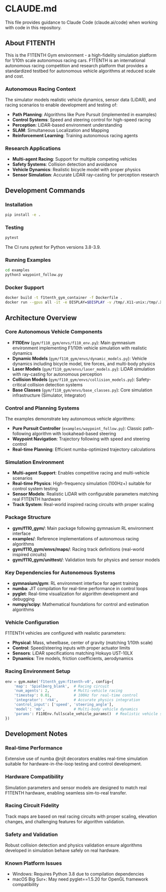 # CLAUDE.md

This file provides guidance to Claude Code (claude.ai/code) when working with code in this repository.

## About F1TENTH

This is the F1TENTH Gym environment - a high-fidelity simulation platform for 1/10th scale autonomous racing cars. F1TENTH is an international autonomous racing competition and research platform that provides a standardized testbed for autonomous vehicle algorithms at reduced scale and cost.

### Autonomous Racing Context
The simulator models realistic vehicle dynamics, sensor data (LiDAR), and racing scenarios to enable development and testing of:
- **Path Planning**: Algorithms like Pure Pursuit (implemented in examples)
- **Control Systems**: Speed and steering control for high-speed racing
- **Perception**: LiDAR-based environment understanding
- **SLAM**: Simultaneous Localization and Mapping
- **Reinforcement Learning**: Training autonomous racing agents

### Research Applications
- **Multi-agent Racing**: Support for multiple competing vehicles
- **Safety Systems**: Collision detection and avoidance
- **Vehicle Dynamics**: Realistic bicycle model with proper physics
- **Sensor Simulation**: Accurate LiDAR ray-casting for perception research

## Development Commands

### Installation
```bash
pip install -e .
```

### Testing
```bash
pytest
```
The CI runs pytest for Python versions 3.8-3.9.

### Running Examples
```bash
cd examples
python3 waypoint_follow.py
```

### Docker Support
```bash
docker build -t f1tenth_gym_container -f Dockerfile .
docker run --gpus all -it -e DISPLAY=$DISPLAY -v /tmp/.X11-unix:/tmp/.X11-unix f1tenth_gym_container
```

## Architecture Overview

### Core Autonomous Vehicle Components
- **F110Env** (`gym/f110_gym/envs/f110_env.py`): Main gymnasium environment implementing F1/10th vehicle simulation with realistic dynamics
- **Dynamic Models** (`gym/f110_gym/envs/dynamic_models.py`): Vehicle dynamics including bicycle model, tire forces, and multi-body physics
- **Laser Models** (`gym/f110_gym/envs/laser_models.py`): LiDAR simulation with ray-casting for autonomous perception
- **Collision Models** (`gym/f110_gym/envs/collision_models.py`): Safety-critical collision detection systems
- **Base Classes** (`gym/f110_gym/envs/base_classes.py`): Core simulation infrastructure (Simulator, Integrator)

### Control and Planning Systems
The examples demonstrate key autonomous vehicle algorithms:
- **Pure Pursuit Controller** (`examples/waypoint_follow.py`): Classic path-following algorithm with lookahead-based steering
- **Waypoint Navigation**: Trajectory following with speed and steering control
- **Real-time Planning**: Efficient numba-optimized trajectory calculations

### Simulation Environment
- **Multi-agent Support**: Enables competitive racing and multi-vehicle scenarios
- **Real-time Physics**: High-frequency simulation (100Hz+) suitable for control system testing  
- **Sensor Models**: Realistic LiDAR with configurable parameters matching real F1TENTH hardware
- **Track System**: Real-world inspired racing circuits with proper scaling

### Package Structure
- **gym/f110_gym/**: Main package following gymnasium RL environment interface
- **examples/**: Reference implementations of autonomous racing algorithms
- **gym/f110_gym/envs/maps/**: Racing track definitions (real-world inspired circuits)
- **gym/f110_gym/unittest/**: Validation tests for physics and sensor models

### Key Dependencies for Autonomous Systems
- **gymnasium/gym**: RL environment interface for agent training
- **numba**: JIT compilation for real-time performance in control loops
- **pyglet**: Real-time visualization for algorithm development and debugging  
- **numpy/scipy**: Mathematical foundations for control and estimation algorithms

### Vehicle Configuration
F1TENTH vehicles are configured with realistic parameters:
- **Physical**: Mass, wheelbase, center of gravity (matching 1/10th scale)
- **Control**: Speed/steering inputs with proper actuator limits
- **Sensors**: LiDAR specifications matching Hokuyo UST-10LX
- **Dynamics**: Tire models, friction coefficients, aerodynamics

### Racing Environment Setup
```python
env = gym.make('f1tenth_gym:f1tenth-v0', config={
    'map': 'Spielberg_blank',  # Racing circuit
    'num_agents': 2,           # Multi-vehicle racing
    'timestep': 0.01,          # 100Hz for real-time control
    'integrator': 'rk4',       # Accurate physics integration
    'control_input': ['speed', 'steering_angle'],
    'model': 'mb',             # Multi-body vehicle dynamics
    'params': F110Env.fullscale_vehicle_params()  # Realistic vehicle specs
})
```

## Development Notes

### Real-time Performance
Extensive use of numba @njit decorators enables real-time simulation suitable for hardware-in-the-loop testing and control development.

### Hardware Compatibility  
Simulation parameters and sensor models are designed to match real F1TENTH hardware, enabling seamless sim-to-real transfer.

### Racing Circuit Fidelity
Track maps are based on real racing circuits with proper scaling, elevation changes, and challenging features for algorithm validation.

### Safety and Validation
Robust collision detection and physics validation ensure algorithms developed in simulation behave safely on real hardware.

### Known Platform Issues
- Windows: Requires Python 3.8 due to compilation dependencies
- macOS Big Sur+: May need pyglet==1.5.20 for OpenGL framework compatibility